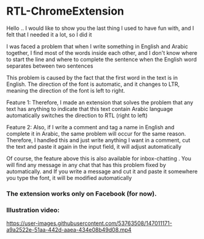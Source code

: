 # RTL-ChromeExtension

Hello ..
I would like to show you the last thing I used to have fun with, and I felt that I needed it a lot, so I did it

I was faced a problem that when I write something in English and Arabic together, I find most of the words inside each other, and I don't know where to start the line and where to complete the sentence when the English word separates between two sentences

This problem is caused by the fact that the first word in the text is in English. The direction of the font is automatic, and it changes to LTR, meaning the direction of the font is left to right.

Feature 1:
Therefore, I made an extension that solves the problem that any text has anything to indicate that this text contain Arabic language automatically switches the direction to RTL (right to left)

Feature 2:
Also, if I write a comment and tag a name in English and complete it in Arabic, the same problem will occur for the same reason.
Therefore, I handled this and just write anything I want in a comment, cut the text and paste it again in the input field, it will adjust automatically

Of course, the feature above this is also available for inbox-chatting . You will find any message in any chat that has this problem fixed by automatically. and If you write a message and cut it and paste it somewhere you type the font, it will be modified automatically

### The extension works only on Facebook (for now).


### Illustration video:
https://user-images.githubusercontent.com/53763508/147011171-a9a2522e-51aa-442d-aaea-434e08b49d08.mp4
